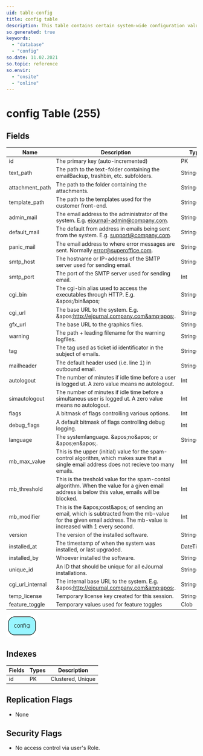 ```yaml
---
uid: table-config
title: config table
description: This table contains certain system-wide configuration values.
so.generated: true
keywords:
  - "database"
  - "config"
so.date: 11.02.2021
so.topic: reference
so.envir:
  - "onsite"
  - "online"
---
```


# config Table (255)

## Fields

| Name | Description | Type | Null |
|------|-------------|------|:----:|
|id|The primary key (auto-incremented)|PK| |
|text\_path|The path to the text-folder containing the emailBackup, trashbin, etc. subfolders.|String(255)|&#x25CF;|
|attachment\_path|The path to the folder containing the attachments.|String(255)|&#x25CF;|
|template\_path|The path to the templates used for the customer front-end.|String(255)|&#x25CF;|
|admin\_mail|The email address to the administrator of the system. E.g. ejournal-admin@company.com.|String(255)|&#x25CF;|
|default\_mail|The default from address in emails being sent from the system. E.g. support@company.com.|String(255)|&#x25CF;|
|panic\_mail|The email address to where error messages are sent. Normally error@superoffice.com.|String(255)|&#x25CF;|
|smtp\_host|The hostname or IP-address of the SMTP server used for sending email.|String(255)|&#x25CF;|
|smtp\_port|The port of the SMTP server used for sending email.|Int| |
|cgi\_bin|The cgi-bin alias used to access the executables through HTTP. E.g. &amp;apos;/bin&amp;apos;|String(255)|&#x25CF;|
|cgi\_url|The base URL to the system. E.g. &amp;apos;http://ejournal.company.com&amp;apos;.|String(255)|&#x25CF;|
|gfx\_url|The base URL to the graphics files.|String(255)|&#x25CF;|
|warning|The path + leading filename for the warning logfiles.|String(255)|&#x25CF;|
|tag|The tag used as ticket id identificator in the subject of emails.|String(32)|&#x25CF;|
|mailheader|The default header used (i.e. line 1) in outbound email.|String(255)|&#x25CF;|
|autologout|The number of minutes if idle time before a user is logged ut. A zero value means no autologout.|Int|&#x25CF;|
|simautologout|The number of minutes if idle time before a simultaneus user is logged ut. A zero value means no autologout.|Int|&#x25CF;|
|flags|A bitmask of flags controlling various options.|Int|&#x25CF;|
|debug\_flags|A default bitmask of flags controlling debug logging.|Int|&#x25CF;|
|language|The systemlanguage. &amp;apos;no&amp;apos; or &amp;apos;en&amp;apos;.|String(5)|&#x25CF;|
|mb\_max\_value|This is the upper (initial) value for the spam-control algorithm, which makes sure that a single email address does not recieve too many emails.|Int|&#x25CF;|
|mb\_threshold|This is the treshold value for the spam-contol algorithm. When the value for a given email address is below this value, emails will be blocked.|Int|&#x25CF;|
|mb\_modifier|This is the &amp;apos;cost&amp;apos; of sending an email, which is subtracted from the mb-value for the given email address. The mb-value is increased with 1 every second.|Int|&#x25CF;|
|version|The version of the installed software.|String(32)|&#x25CF;|
|installed\_at|The timestamp of when the system was installed, or last upgraded.|DateTime|&#x25CF;|
|installed\_by|Whoever installed the software.|String(255)|&#x25CF;|
|unique\_id|An ID that should be unique for all eJournal installations.|String(32)|&#x25CF;|
|cgi\_url\_internal|The internal base URL to the system. E.g. &amp;apos;http://ejournal.company.com&amp;apos;.|String(255)|&#x25CF;|
|temp\_license|Temporary license key created for this session.|String(255)|&#x25CF;|
|feature\_toggle|Temporary values used for feature toggles|Clob|&#x25CF;|


![config table relationship diagram](./media/config.png)

## Indexes

| Fields | Types | Description |
|--------|-------|-------------|
|id |PK |Clustered, Unique |

## Replication Flags

* None

## Security Flags

* No access control via user's Role.

